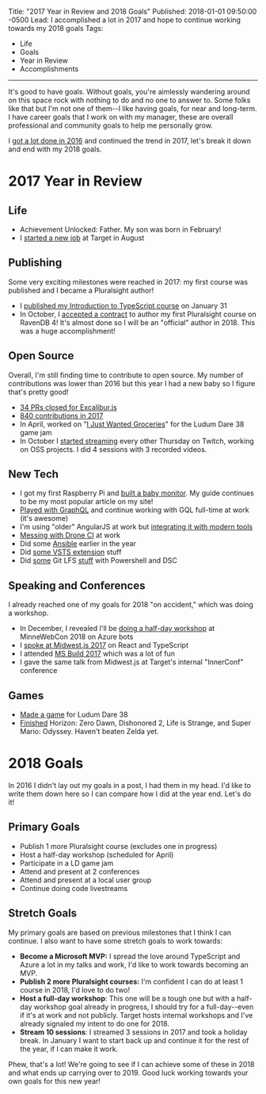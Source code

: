 Title: "2017 Year in Review and 2018 Goals"
Published: 2018-01-01 09:50:00 -0500
Lead: I accomplished a lot in 2017 and hope to continue working towards my 2018 goals
Tags:
- Life
- Goals
- Year in Review
- Accomplishments
---

It's good to have goals. Without goals, you're aimlessly wandering around on this space rock with nothing to do and no one to answer to. Some folks like that but I'm not one of them--I like having goals, for near and long-term. I have career goals that I work on with my manager, these are overall professional and community goals to help me personally grow.

I [got a lot done in 2016](https://kamranicus.com/posts/2017-01-02-year-in-review) and continued the trend in 2017, let's break it down and end with my 2018 goals.

# 2017 Year in Review

## Life

- Achievement Unlocked: Father. My son was born in February!
- I [started a new job](https://kamranicus.com/posts/2017-08-28-joined-target) at Target in August

## Publishing

Some very exciting milestones were reached in 2017: my first course was published and I became a Pluralsight author!

- I [published my Introduction to TypeScript course](https://kamranicus.com/posts/2017-01-31-introduction-to-typescript-course-packt-publishing) on January 31
- In October, I [accepted a contract](https://kamranicus.com/posts/2017-10-10-becoming-a-pluralsight-author) to author my first Pluralsight course on RavenDB 4! It's almost done so I will be an "official" author in 2018. This was a huge accomplishment!

## Open Source

Overall, I'm still finding time to contribute to open source. My number of contributions was lower than 2016 but this year I had a new baby so I figure that's pretty good!

- [34 PRs closed for Excalibur.js](https://github.com/excaliburjs/Excalibur/pulls?page=1&q=is%3Apr+is%3Aclosed+author%3Akamranayub)
- [840 contributions in 2017](https://github.com/kamranayub?tab=overview&from=2017-12-01&to=2017-12-31)
- In April, worked on "[I Just Wanted Groceries](https://github.com/excaliburjs/ludum-38)" for the Ludum Dare 38 game jam
- In October I [started streaming](https://www.youtube.com/playlist?list=PL3ac-9HYUzQjbIWk7BczVfPqVD2_BNWhE) every other Thursday on Twitch, working on OSS projects. I did 4 sessions with 3 recorded videos.

## New Tech

- I got my first Raspberry Pi and [built a baby monitor](https://kamranicus.com/posts/2017-02-21-building-a-raspberry-pi-3-baby-monitor-livestream-audio-video). My guide continues to be my most popular article on my site!
- [Played with GraphQL](https://kamranicus.com/posts/2017-10-27-frontend-masters-node-api-graphql) and continue working with GQL full-time at work (it's awesome)
- I'm using "older" AngularJS at work but [integrating it with modern tools](https://kamranicus.com/posts/2017-10-06-webpack-karma-jest-babel-angularjs)
- [Messing with Drone CI](https://kamranicus.com/posts/2017-11-20-node-chrome-headless-drone-image) at work
- Did some [Ansible](https://github.com/ansible/ansible/pulls/kamranayub) earlier in the year
- Did [some VSTS extension](https://github.com/rschiefer/MSDeployAllTheThings/pull/6) stuff
- Did [some](https://kamranicus.com/posts/2017-02-04-powershell-dsc-git-lfs-binaries) Git LFS [stuff](https://kamranicus.com/posts/2017-06-14-downloading-git-lfs-files-from-tfs-vsts) with Powershell and DSC

## Speaking and Conferences

I already reached one of my goals for 2018 "on accident," which was doing a workshop.

- In December, I revealed I'll be [doing a half-day workshop](https://kamranicus.com/posts/2017-12-18-workshop-bots-javascript-node-minnewebcon) at MinneWebCon 2018 on Azure bots
- I [spoke at Midwest.js 2017](https://kamranicus.com/posts/2017-07-14-midwestjs-react-typescript) on React and TypeScript
- I attended [MS Build 2017](https://kamranicus.com/posts/2017-02-01-build-2017) which was a lot of fun
- I gave the same talk from Midwest.js at Target's internal "InnerConf" conference

## Games

- [Made a game](https://github.com/excaliburjs/ludum-38) for Ludum Dare 38
- [Finished](https://keeptrackofmygames.com/users/kamranicus/lists/played/?sortBy=DateAdded) Horizon: Zero Dawn, Dishonored 2, Life is Strange, and Super Mario: Odyssey. Haven't beaten Zelda yet.

# 2018 Goals

In 2016 I didn't lay out my goals in a post, I had them in my head. I'd like to write them down here so I can compare how I did at the year end. Let's do it!

## Primary Goals

- Publish 1 more Pluralsight course (excludes one in progress)
- Host a half-day workshop (scheduled for April)
- Participate in a LD game jam
- Attend and present at 2 conferences
- Attend and present at a local user group
- Continue doing code livestreams

## Stretch Goals

My primary goals are based on previous milestones that I think I can continue. I also want to have some stretch goals to work towards:

- **Become a Microsoft MVP:** I spread the love around TypeScript and Azure a lot in my talks and work, I'd like to work towards becoming an MVP.
- **Publish 2 more Pluralsight courses:** I'm confident I can do at least 1 course in 2018, I'd love to do two!
- **Host a full-day workshop**: This one will be a tough one but with a half-day workshop goal already in progress, I should try for a full-day--even if it's at work and not publicly. Target hosts internal workshops and I've already signaled my intent to do one for 2018.
- **Stream 10 sessions**: I streamed 3 sessions in 2017 and took a holiday break. In January I want to start back up and continue it for the rest of the year, if I can make it work.

Phew, that's a lot! We're going to see if I can achieve some of these in 2018 and what ends up carrying over to 2019. Good luck working towards your own goals for this new year!